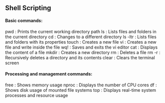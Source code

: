 ## Shell Scripting
#### Basic commands:
pwd : Prints the current working directory path
ls : Lists files and folders in the current directory
cd : Changes to a different directory
ls -ltr : Lists files and folders with its properties
touch : Creates a new file 
vi : Creates a new file and write inside the file
wq! : Saves and exits the vi editor
cat : Displays the content of a file
mkdir : Creates a new directory
rm : Deletes a file
rm -r : Recursively deletes a directory and its contents
clear : Clears the terminal screen

#### Processing and management commands:
free : Shows memory usage 
nproc : Displays the number of CPU cores
df : Shows disk usage of mounted file systems
top : Displays real-time system processes and resource usage
